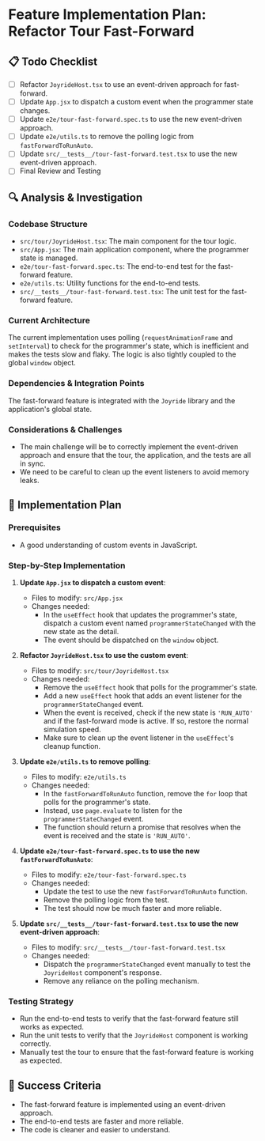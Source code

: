 # Feature Implementation Plan: Refactor Tour Fast-Forward

## 📋 Todo Checklist
- [ ] Refactor `JoyrideHost.tsx` to use an event-driven approach for fast-forward.
- [ ] Update `App.jsx` to dispatch a custom event when the programmer state changes.
- [ ] Update `e2e/tour-fast-forward.spec.ts` to use the new event-driven approach.
- [ ] Update `e2e/utils.ts` to remove the polling logic from `fastForwardToRunAuto`.
- [ ] Update `src/__tests__/tour-fast-forward.test.tsx` to use the new event-driven approach.
- [ ] Final Review and Testing

## 🔍 Analysis & Investigation

### Codebase Structure
- `src/tour/JoyrideHost.tsx`: The main component for the tour logic.
- `src/App.jsx`: The main application component, where the programmer state is managed.
- `e2e/tour-fast-forward.spec.ts`: The end-to-end test for the fast-forward feature.
- `e2e/utils.ts`: Utility functions for the end-to-end tests.
- `src/__tests__/tour-fast-forward.test.tsx`: The unit test for the fast-forward feature.

### Current Architecture
The current implementation uses polling (`requestAnimationFrame` and `setInterval`) to check for the programmer's state, which is inefficient and makes the tests slow and flaky. The logic is also tightly coupled to the global `window` object.

### Dependencies & Integration Points
The fast-forward feature is integrated with the `Joyride` library and the application's global state.

### Considerations & Challenges
- The main challenge will be to correctly implement the event-driven approach and ensure that the tour, the application, and the tests are all in sync.
- We need to be careful to clean up the event listeners to avoid memory leaks.

## 📝 Implementation Plan

### Prerequisites
- A good understanding of custom events in JavaScript.

### Step-by-Step Implementation
1. **Update `App.jsx` to dispatch a custom event**:
   - Files to modify: `src/App.jsx`
   - Changes needed:
     - In the `useEffect` hook that updates the programmer's state, dispatch a custom event named `programmerStateChanged` with the new state as the detail.
     - The event should be dispatched on the `window` object.

2. **Refactor `JoyrideHost.tsx` to use the custom event**:
   - Files to modify: `src/tour/JoyrideHost.tsx`
   - Changes needed:
     - Remove the `useEffect` hook that polls for the programmer's state.
     - Add a new `useEffect` hook that adds an event listener for the `programmerStateChanged` event.
     - When the event is received, check if the new state is `'RUN_AUTO'` and if the fast-forward mode is active. If so, restore the normal simulation speed.
     - Make sure to clean up the event listener in the `useEffect`'s cleanup function.

3. **Update `e2e/utils.ts` to remove polling**:
   - Files to modify: `e2e/utils.ts`
   - Changes needed:
     - In the `fastForwardToRunAuto` function, remove the `for` loop that polls for the programmer's state.
     - Instead, use `page.evaluate` to listen for the `programmerStateChanged` event.
     - The function should return a promise that resolves when the event is received and the state is `'RUN_AUTO'`.

4. **Update `e2e/tour-fast-forward.spec.ts` to use the new `fastForwardToRunAuto`**:
   - Files to modify: `e2e/tour-fast-forward.spec.ts`
   - Changes needed:
     - Update the test to use the new `fastForwardToRunAuto` function.
     - Remove the polling logic from the test.
     - The test should now be much faster and more reliable.

5. **Update `src/__tests__/tour-fast-forward.test.tsx` to use the new event-driven approach**:
    - Files to modify: `src/__tests__/tour-fast-forward.test.tsx`
    - Changes needed:
        - Dispatch the `programmerStateChanged` event manually to test the `JoyrideHost` component's response.
        - Remove any reliance on the polling mechanism.

### Testing Strategy
- Run the end-to-end tests to verify that the fast-forward feature still works as expected.
- Run the unit tests to verify that the `JoyrideHost` component is working correctly.
- Manually test the tour to ensure that the fast-forward feature is working as expected.

## 🎯 Success Criteria
- The fast-forward feature is implemented using an event-driven approach.
- The end-to-end tests are faster and more reliable.
- The code is cleaner and easier to understand.
